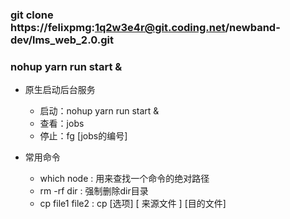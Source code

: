 ### git clone https://felixpmg:1q2w3e4r@git.coding.net/newband-dev/lms_web_2.0.git
### nohup yarn run start &
* 原生启动后台服务
    * 启动：nohup yarn run start &
    * 查看：jobs
    * 停止：fg [jobs的编号]

* 常用命令

    * which node : 用来查找一个命令的绝对路径
    * rm -rf dir : 强制删除dir目录
    * cp file1 file2 : cp [选项] [ 来源文件 ] [目的文件]
    
    

